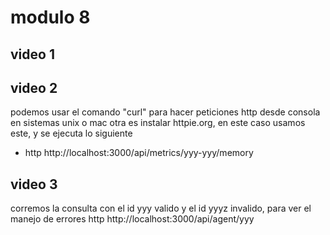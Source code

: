 # modulo 8 

## video 1

## video 2
podemos usar el comando "curl" para hacer peticiones http desde consola en sistemas unix o mac
otra es instalar httpie.org, en este caso usamos este, y se ejecuta lo siguiente
- http http://localhost:3000/api/metrics/yyy-yyy/memory

## video 3
corremos la consulta con el id yyy valido y el id yyyz invalido, para ver el manejo de errores
http http://localhost:3000/api/agent/yyy